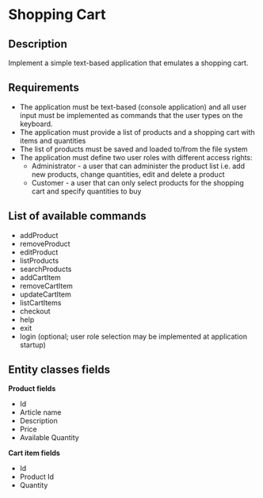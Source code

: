 # Shopping Cart
## Description
Implement a simple text-based application that emulates a shopping cart.

## Requirements
- The application must be text-based (console application) and all user input must be implemented as commands that the user types on the keyboard.
- The application must provide a list of products and a shopping cart with items and quantities
- The list of products must be saved and loaded to/from the file system
- The application must define two user roles with different access rights:
  - Administrator - a user that can administer the product list i.e. add new products, change quantities, edit and delete a product
  - Customer - a user that can only select products for the shopping cart and specify quantities to buy
## List of available commands
- addProduct
- removeProduct
- editProduct
- listProducts
- searchProducts
- addCartItem
- removeCartItem
- updateCartItem
- listCartItems
- checkout
- help
- exit
- login (optional; user role selection may be implemented at application startup)
## Entity classes fields
**Product fields**
- Id
- Article name
- Description
- Price
- Available Quantity

**Cart item fields**
- Id
- Product Id
- Quantity
